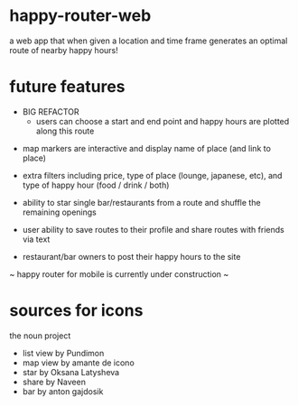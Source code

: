 # happy-router-web

a web app that when given a location and time frame generates an optimal route of nearby happy hours!

# future features 

* BIG REFACTOR
  - users can choose a start and end point and happy hours are plotted along this route

- map markers are interactive and display name of place (and link to place)

- extra filters including price, type of place (lounge, japanese, etc), and type of happy hour (food / drink / both)

- ability to star single bar/restaurants from a route and shuffle the remaining openings

- user ability to save routes to their profile and share routes with friends via text

- restaurant/bar owners to post their happy hours to the site 

~ happy router for mobile is currently under construction ~

# sources for icons 

the noun project
  - list view by Pundimon
  - map view by amante de icono
  - star by Oksana Latysheva
  - share by Naveen
  - bar by anton gajdosik
